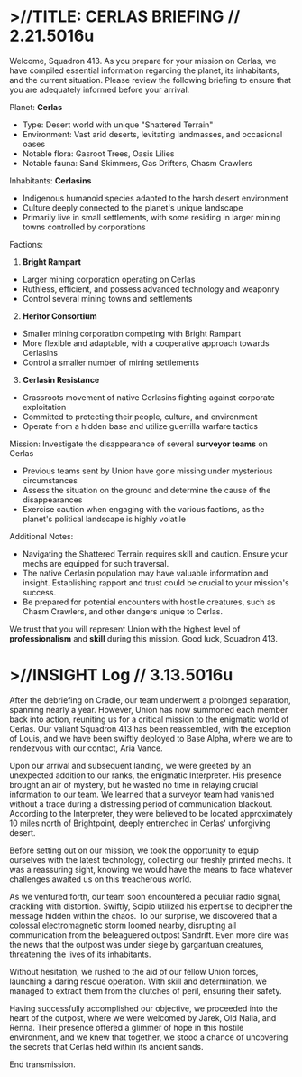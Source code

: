 # >//TITLE: CERLAS BRIEFING // 2.21.5016u
Welcome, Squadron 413. As you prepare for your mission on Cerlas, we have compiled essential information regarding the planet, its inhabitants, and the current situation. Please review the following briefing to ensure that you are adequately informed before your arrival.

Planet: **Cerlas**
  -	Type: Desert world with unique "Shattered Terrain"
  -	Environment: Vast arid deserts, levitating landmasses, and occasional oases
  -	Notable flora: Gasroot Trees, Oasis Lilies
  -	Notable fauna: Sand Skimmers, Gas Drifters, Chasm Crawlers

Inhabitants: **Cerlasins**
  -	Indigenous humanoid species adapted to the harsh desert environment
  -	Culture deeply connected to the planet's unique landscape
  -	Primarily live in small settlements, with some residing in larger mining towns controlled by corporations

Factions:
  1.	**Bright Rampart**
   -  Larger mining corporation operating on Cerlas
   -	Ruthless, efficient, and possess advanced technology and weaponry
   -	Control several mining towns and settlements
  2.	**Heritor Consortium**
   -	Smaller mining corporation competing with Bright Rampart
   -	More flexible and adaptable, with a cooperative approach towards Cerlasins
   -	Control a smaller number of mining settlements
  3.	**Cerlasin Resistance**
   -	Grassroots movement of native Cerlasins fighting against corporate exploitation
   -	Committed to protecting their people, culture, and environment
   -  Operate from a hidden base and utilize guerrilla warfare tactics

Mission: Investigate the disappearance of several **surveyor teams** on Cerlas
-	Previous teams sent by Union have gone missing under mysterious circumstances
-	Assess the situation on the ground and determine the cause of the disappearances
-	Exercise caution when engaging with the various factions, as the planet's political landscape is highly volatile

Additional Notes:
-	Navigating the Shattered Terrain requires skill and caution. Ensure your mechs are equipped for such traversal.
-	The native Cerlasin population may have valuable information and insight. Establishing rapport and trust could be crucial to your mission's success.
-	Be prepared for potential encounters with hostile creatures, such as Chasm Crawlers, and other dangers unique to Cerlas.

We trust that you will represent Union with the highest level of **professionalism** and **skill** during this mission. Good luck, Squadron 413.

# >//INSIGHT Log // 3.13.5016u
After the debriefing on Cradle, our team underwent a prolonged separation, spanning nearly a year. However, Union has now summoned each member back into action, reuniting us for a critical mission to the enigmatic world of Cerlas. Our valiant Squadron 413 has been reassembled, with the exception of Louis, and we have been swiftly deployed to Base Alpha, where we are to rendezvous with our contact, Aria Vance.

Upon our arrival and subsequent landing, we were greeted by an unexpected addition to our ranks, the enigmatic Interpreter. His presence brought an air of mystery, but he wasted no time in relaying crucial information to our team. We learned that a surveyor team had vanished without a trace during a distressing period of communication blackout. According to the Interpreter, they were believed to be located approximately 10 miles north of Brightpoint, deeply entrenched in Cerlas' unforgiving desert.

Before setting out on our mission, we took the opportunity to equip ourselves with the latest technology, collecting our freshly printed mechs. It was a reassuring sight, knowing we would have the means to face whatever challenges awaited us on this treacherous world.

As we ventured forth, our team soon encountered a peculiar radio signal, crackling with distortion. Swiftly, Scipio utilized his expertise to decipher the message hidden within the chaos. To our surprise, we discovered that a colossal electromagnetic storm loomed nearby, disrupting all communication from the beleaguered outpost Sandrift. Even more dire was the news that the outpost was under siege by gargantuan creatures, threatening the lives of its inhabitants.

Without hesitation, we rushed to the aid of our fellow Union forces, launching a daring rescue operation. With skill and determination, we managed to extract them from the clutches of peril, ensuring their safety.

Having successfully accomplished our objective, we proceeded into the heart of the outpost, where we were welcomed by Jarek, Old Nalia, and Renna. Their presence offered a glimmer of hope in this hostile environment, and we knew that together, we stood a chance of uncovering the secrets that Cerlas held within its ancient sands.

End transmission.
